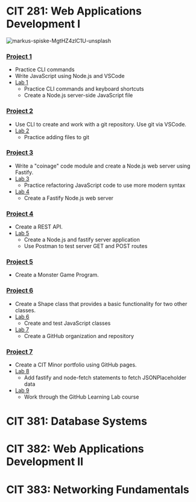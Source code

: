 # CIT 281: Web Applications Development I

![markus-spiske-MgtHZ4zlC1U-unsplash](https://user-images.githubusercontent.com/83732149/120385977-e7a6e400-c2dc-11eb-9205-30f2c63180a9.jpg)

### [Project 1](https://pozawa1.github.io/cit281-p1/)
- Practice CLI commands
- Write JavaScript using Node.js and VSCode
- [Lab 1](https://pozawa1.github.io/cit281-lab1/)
  - Practice CLI commands and keyboard shortcuts
  - Create a Node.js server-side JavaScript file

### [Project 2](https://pozawa1.github.io/cit281-p2/) 
- Use CLI to create and work with a git repository. Use git via VSCode. 
- [Lab 2](https://pozawa1.github.io/cit281-lab2/)
  - Practice adding files to git

### [Project 3](https://pozawa1.github.io/cit281-p3/) 
- Write a "coinage" code module and create a Node.js web server using Fastify.
- [Lab 3](https://pozawa1.github.io/cit281-lab3/)
  - Practice refactoring JavaScript code to use more modern syntax
- [Lab 4](https://pozawa1.github.io/cit281-lab4/)
  - Create a Fastify Node.js web server

### [Project 4](https://pozawa1.github.io/cit281-p4/) 
- Create a REST API.
- [Lab 5](https://pozawa1.github.io/cit281-lab5/)
  - Create a Node.js and fastify server application
  - Use Postman to test server GET and POST routes

### [Project 5](https://pozawa1.github.io/cit281-p5/) 
- Create a Monster Game Program.

### [Project 6](https://pozawa1.github.io/cit281-p6/) 
- Create a Shape class that provides a basic functionality for two other classes.
- [Lab 6](https://pozawa1.github.io/cit281-lab6/)
  - Create and test JavaScript classes
- [Lab 7](https://pozawa1.github.io/cit281-lab7/)
  - Create a GitHub organization and repository 

### [Project 7](https://pozawa1.github.io/cit281-p7/) 
- Create a CIT Minor portfolio using GitHub pages.
- [Lab 8](https://pozawa1.github.io/cit281-lab8/)
  - Add fastify and node-fetch statements to fetch JSONPlaceholder data
- [Lab 9](https://pozawa1.github.io/cit281-lab9/)
  - Work through the GitHub Learning Lab course 

# CIT 381: Database Systems

# CIT 382: Web Applications Development II

# CIT 383: Networking Fundamentals 
